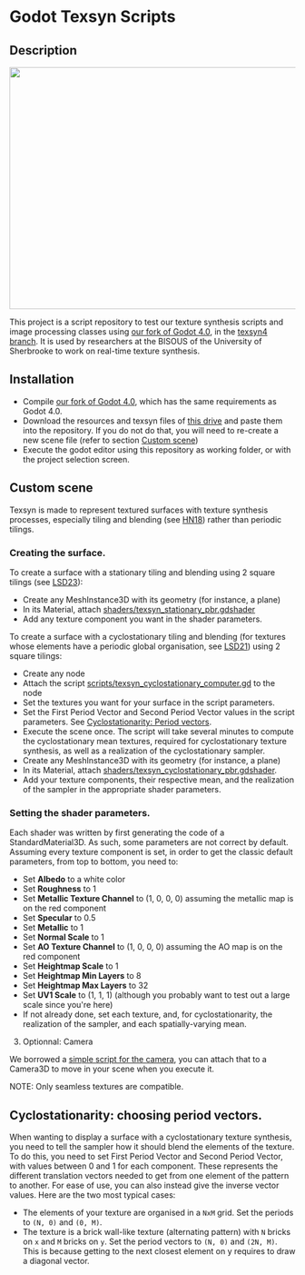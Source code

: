 # Godot Texsyn Scripts

## Description

<img src="https://user-images.githubusercontent.com/15910330/230186509-e4bb2d6f-668a-4404-8250-5f76c92ddfd1.png"  width="567" height="426">

This project is a script repository to test our texture synthesis scripts and image processing classes using [our fork of Godot 4.0](https://github.com/DrLutzi/godot), in the [texsyn4 branch](https://github.com/DrLutzi/godot/tree/texsyn4).
It is used by researchers at the BISOUS of the University of Sherbrooke to work on real-time texture synthesis. 

## Installation

- Compile [our fork of Godot 4.0](https://github.com/DrLutzi/godot), which has the same requirements as Godot 4.0.
- Download the resources and texsyn files of [this drive](https://drive.google.com/drive/folders/1i5tzNFtTbG-DTTWhwVybwerXT3g1NZnn?usp=sharing) and paste them into the repository.
If you do not do that, you will need to re-create a new scene file (refer to section [Custom scene](#custom-scene))
- Execute the godot editor using this repository as working folder, or with the project selection screen.

## Custom scene

Texsyn is made to represent textured surfaces with texture synthesis processes, especially tiling and blending (see [HN18](https://hal.inria.fr/hal-01824773/)) rather than periodic tilings.

### Creating the surface.

To create a surface with a stationary tiling and blending using 2 square tilings (see [LSD23](https://hal.science/hal-03964175/)):

- Create any MeshInstance3D with its geometry (for instance, a plane)
- In its Material, attach [shaders/texsyn_stationary_pbr.gdshader](shaders/texsyn_stationary_pbr.gdshader)
- Add any texture component you want in the shader parameters.

To create a surface with a cyclostationary tiling and blending (for textures whose elements have a periodic global organisation, see [LSD21](https://hal.science/hal-03181139/)) using 2 square tilings: 
- Create any node
- Attach the script [scripts/texsyn_cyclostationary_computer.gd](scripts/texsyn_cyclostationary_computer.gd) to the node
- Set the textures you want for your surface in the script parameters.
- Set the First Period Vector and Second Period Vector values in the script parameters. See [Cyclostationarity: Period vectors](cyclostationarity-choosing-period-vectors). 
- Execute the scene once. The script will take several minutes to compute the cyclostationary mean textures, required for cyclostationary texture synthesis, as well as a realization of the cyclostationary sampler.
- Create any MeshInstance3D with its geometry (for instance, a plane)
- In its Material, attach [shaders/texsyn_cyclostationary_pbr.gdshader](shaders/texsyn_cyclostationary_pbr.gdshader).
- Add your texture components, their respective mean, and the realization of the sampler in the appropriate shader parameters.

### Setting the shader parameters.
Each shader was written by first generating the code of a StandardMaterial3D. As such, some parameters are not correct by default.
Assuming every texture component is set, in order to get the classic default parameters, from top to bottom, you need to:
- Set **Albedo** to a white color
- Set **Roughness** to 1
- Set **Metallic Texture Channel** to (1, 0, 0, 0) assuming the metallic map is on the red component
- Set **Specular** to 0.5
- Set **Metallic** to 1
- Set **Normal Scale** to 1
- Set **AO Texture Channel** to (1, 0, 0, 0) assuming the AO map is on the red component
- Set **Heightmap Scale** to 1
- Set **Heightmap Min Layers** to 8
- Set **Heightmap Max Layers** to 32
- Set **UV1 Scale** to (1, 1, 1) (although you probably want to test out a large scale since you're here)
- If not already done, set each texture, and, for cyclostationarity, the realization of the sampler, and each spatially-varying mean.

3. Optionnal: Camera

We borrowed a [simple script for the camera](https://godotengine.org/asset-library/asset/1561), you can attach that to a Camera3D to move in your scene when you execute it.

NOTE: Only seamless textures are compatible.

## Cyclostationarity: choosing period vectors.

When wanting to display a surface with a cyclostationary texture synthesis, you need to tell the sampler how it should blend the elements of the texture.
To do this, you need to set First Period Vector and Second Period Vector, with values between 0 and 1 for each component. 
These represents the different translation vectors needed to get from one element of the pattern to another. 
For ease of use, you can also instead give the inverse vector values. 
Here are the two most typical cases: 
- The elements of your texture are organised in a `NxM` grid. Set the periods to `(N, 0)` and `(0, M)`. 
- The texture is a brick wall-like texture (alternating pattern) with `N` bricks on `x` and `M` bricks on `y`. Set the period vectors to `(N, 0)` and `(2N, M)`. This is because getting to the next closest element on y requires to draw a diagonal vector.
